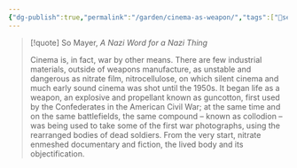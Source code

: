 ```yaml
---
{"dg-publish":true,"permalink":"/garden/cinema-as-weapon/","tags":["🌱seedling"],"noteIcon":"","created":"2025-03-30T20:12:50.707-05:00","updated":"2025-03-30T21:07:16.882-05:00"}
---
```


> [!quote] So Mayer, *A Nazi Word for a Nazi Thing*
> 
> Cinema is, in fact, war by other means. There are few industrial materials, outside of weapons manufacture, as unstable and dangerous as nitrate film, nitrocellulose, on which silent cinema and much early sound cinema was shot until the 1950s. It began life as a weapon, an explosive and propellant known as guncotton, first used by the Confederates in the American Civil War; at the same time and on the same battlefields, the same compound – known as collodion – was being used to take some of the first war photographs, using the rearranged bodies of dead soldiers. From the very start, nitrate enmeshed documentary and fiction, the lived body and its objectification.